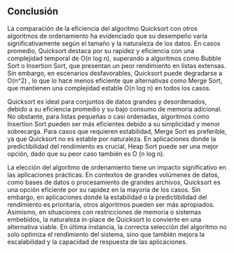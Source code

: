 ﻿## **Conclusión**

La comparación de la eficiencia del algoritmo Quicksort con otros algoritmos de ordenamiento ha evidenciado que su desempeño varía significativamente según el tamaño y la naturaleza de los datos. En casos promedio, Quicksort destaca por su rapidez y eficiencia con una complejidad temporal de O(n log n), superando a algoritmos como Bubble Sort o Insertion Sort, que presentan un peor rendimiento en listas extensas. Sin embargo, en escenarios desfavorables, Quicksort puede degradarse a O(n^2) , lo que lo hace menos eficiente que alternativas como Merge Sort, que mantienen una complejidad estable  O(n log n) en todos los casos.

Quicksort es ideal para conjuntos de datos grandes y desordenados, debido a su eficiencia promedio y su bajo consumo de memoria adicional. No obstante, para listas pequeñas o casi ordenadas, algoritmos como Insertion Sort pueden ser más eficientes debido a su simplicidad y menor sobrecarga. Para casos que requieren estabilidad, Merge Sort es preferible, ya que Quicksort no es estable por naturaleza. En aplicaciones donde la predictibilidad del rendimiento es crucial, Heap Sort puede ser una mejor opción, dado que su peor caso también es O (n log n).

La elección del algoritmo de ordenamiento tiene un impacto significativo en las aplicaciones prácticas. En contextos de grandes volúmenes de datos, como bases de datos o procesamiento de grandes archivos, Quicksort es una opción eficiente por su rapidez en la mayoría de los casos. Sin embargo, en aplicaciones donde la estabilidad o la predictibilidad del rendimiento es prioritaria, otros algoritmos pueden ser más apropiados. Asimismo, en situaciones con restricciones de memoria o sistemas embebidos, la naturaleza in-place de Quicksort lo convierte en una alternativa viable. En última instancia, la correcta selección del algoritmo no solo optimiza el rendimiento del sistema, sino que también mejora la escalabilidad y la capacidad de respuesta de las aplicaciones.

